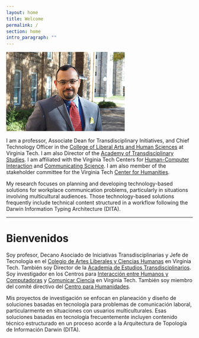 ```yaml
---
layout: home
title: Welcome
permalink: /
section: home
intro_paragraph: ""
---
```

![Carlos Evia](/assets/img/uploads/ce.jpg)

I am a professor, Associate Dean for Transdisciplinary Initiatives, and Chief Technology Officer in the [College of Liberal Arts and Human Sciences](https://liberalarts.vt.edu/) at Virginia Tech. I am also Director of the [Academy of Transdisciplinary Studies](https://liberalarts.vt.edu/research-centers/academy-of-transdisciplinary-studies.html). I am affiliated with the Virginia Tech Centers for [Human-Computer Interaction](http://hci.vt.edu/) and [Communicating Science](https://communicatingscience.isce.vt.edu/). I am also member of the stakeholder committee for the Virginia Tech [Center for Humanities](https://liberalarts.vt.edu/research-centers/center-for-humanities.html). 

My research focuses on planning and developing technology-based solutions for workplace communication problems, particularly in situations involving multicultural audiences. Those technology-based solutions frequently include technical content structured in a workflow following the Darwin Information Typing Architecture (DITA).

- - -

# Bienvenidos

Soy profesor, Decano Asociado de Iniciativas Transdisciplinarias y Jefe de Tecnología en el [Colegio de Artes Liberales y Ciencias Humanas](https://liberalarts.vt.edu/) en Virginia Tech. También soy Director de la [Academia de Estudios Transdisciplinarios](https://liberalarts.vt.edu/research-centers/academy-of-transdisciplinary-studies.html). Soy investigador en los Centros para [Interacción entre Humanos y Computadoras](http://hci.vt.edu/) y [Comunicar Ciencia](https://communicatingscience.isce.vt.edu/) en Virginia Tech. También soy miembro del comité directivo del [Centro para Humanidades](https://liberalarts.vt.edu/research-centers/center-for-humanities.html).

Mis proyectos de investigación se enfocan en planeación y diseño de soluciones basadas en tecnología para problemas de comunicación laboral, particularmente en situaciones con usuarios multiculturales. Esas soluciones basadas en tecnología frecuentemente incluyen contenido técnico estructurado en un proceso acorde a la Arquitectura de Topología de Información Darwin (DITA).